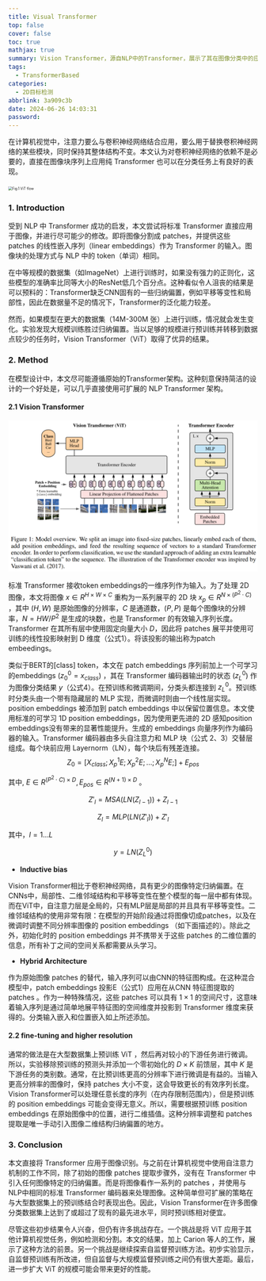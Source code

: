 ```yaml
---
title: Visual Transformer
top: false
cover: false
toc: true
mathjax: true
summary: Vision Transformer，源自NLP中的Transformer，展示了其在图像分类中的应用与表现。
tags:
  - TransformerBased
categories:
  - 2D目标检测
abbrlink: 3a909c3b
date: 2024-06-26 14:03:31
password:
---
```


在计算机视觉中，注意力要么与卷积神经网络结合应用，要么用于替换卷积神经网络的某些模块，同时保持其整体结构不变。本文认为对卷积神经网络的依赖不是必要的，直接在图像块序列上应用纯 Transformer 也可以在分类任务上有良好的表现。

<img src="./Visual-Transformer/Vit.gif" alt="Fig.1 ViT flow" style="zoom:50%;" />

### 1. Introduction

受到 NLP 中 Transformer 成功的启发，本文尝试将标准 Transformer 直接应用于图像，并进行尽可能少的修改。即将图像分割成  patches，并提供这些 patches 的线性嵌入序列（linear embeddings）作为 Transformer 的输入。图像块的处理方式与 NLP  中的 token（单词）相同。

在中等规模的数据集（如ImageNet）上进行训练时，如果没有强力的正则化，这些模型的准确率比同等大小的ResNet低几个百分点。这种看似令人沮丧的结果是可以预料的：Transformer缺乏CNN固有的一些归纳偏置，例如平移等变性和局部性，因此在数据量不足的情况下，Transformer的泛化能力较差。 

然而，如果模型在更大的数据集（14M-300M 张）上进行训练，情况就会发生变化。实验发现大规模训练胜过归纳偏置。当以足够的规模进行预训练并转移到数据点较少的任务时，Vision Transformer（ViT）取得了优异的结果。

### 2. Method

在模型设计中，本文尽可能遵循原始的Transformer架构。这种刻意保持简洁的设计的一个好处是，可以几乎直接使用可扩展的 NLP Transformer 架构。

#### 2.1 Vision Transformer

<img src="./Visual-Transformer/image-20240710160817339.png" alt="Fig.2 vision transformer architecture" style="zoom:50%;" />

标准 Transformer 接收token embeddings的一维序列作为输入。为了处理 2D 图像，本文将图像 $x \in R^{H×W×C}$ 重构为一系列展平的 2D 块 $x_p \in R^{N×(P^2·C)}$ ，其中 $(H,W)$ 是原始图像的分辨率，$C$ 是通道数，$(P, P)$ 是每个图像块的分辨率，$N = HW/P^2$ 是生成的块数，也是 Transformer 的有效输入序列长度。 Transformer 在其所有层中使用固定向量大小 $D$，因此将 patches 展平并使用可训练的线性投影映射到 D 维度（公式1）。将该投影的输出称为patch embeedings。

类似于BERT的[class] token，本文在 patch embeddings 序列前加上一个可学习的embeddings $(z_0^0 = x_{class})$ ，其在 Transformer 编码器输出时的状态 $(z_L^0)$ 作为图像分类结果 $y$（公式4）。在预训练和微调期间，分类头都连接到 $z_L^0$。预训练时分类头由一个带有隐藏层的 MLP 实现，而微调时则由一个线性层实现。position embeddings 被添加到 patch embeddings 中以保留位置信息。本文使用标准的可学习 1D position embeddings，因为使用更先进的 2D 感知position embeddings没有带来的显著性能提升。生成的 embeddings 向量序列作为编码器的输入。Transformer 编码器由多头自注意力和 MLP 块（公式 2、3）交替层组成。每个块前应用 Layernorm（LN），每个块后有残差连接。
$$
Z_0 = [X_{class};X_p^1E;X_p^2E;\ldots;X_p^NE;] + E_{pos}
$$

其中, $E \in R^{(P^2 \cdot C) \times D}, E_{pos} \in R^{(N+1) \times D}$ 。


$$
Z'_l = MSA(LN(Z _ {l-1})) + Z _ {l-1}
$$

$$
Z_l = MLP(LN(Z'_l)) + Z'_l
$$

其中，$l = 1 \ldots L$

$$
y = LN(Z_L^0)
$$

- **Inductive bias**

Vision Transformer相比于卷积神经网络，具有更少的图像特定归纳偏置。在CNNs中，局部性、二维邻域结构和平移等变性在整个模型的每一层中都有体现。而在ViT中，自注意力层是全局的，只有MLP层是局部的并且具有平移等变性。二维邻域结构的使用非常有限：在模型的开始阶段通过将图像切成patches，以及在微调时调整不同分辨率图像的 position embeddings （如下面描述的）。除此之外，初始化时的 position embeddings 并不携带关于这些 patches 的二维位置的信息，所有补丁之间的空间关系都需要从头学习。

- **Hybrid Architecture**

作为原始图像 patches 的替代，输入序列可以由CNN的特征图构成。在这种混合模型中，patch embeddings 投影E（公式1）应用在从CNN 特征图提取的 patches 。作为一种特殊情况，这些 patches 可以具有 $1 \times 1$ 的空间尺寸，这意味着输入序列是通过简单地展平特征图的空间维度并投影到 Transformer 维度来获得的。分类输入嵌入和位置嵌入如上所述添加。

#### 2.2 fine-tuning and higher resolution

通常的做法是在大型数据集上预训练 ViT ，然后再对较小的下游任务进行微调。所以，实验移除预训练的预测头并添加一个零初始化的 $D \times K$ 前馈层，其中 $K$ 是下游任务的类别数。通常，在比预训练更高的分辨率下进行微调是有益的。当输入更高分辨率的图像时，保持 patches 大小不变，这会导致更长的有效序列长度。Vision Transformer可以处理任意长度的序列（在内存限制范围内），但是预训练的 position embeddings 可能会变得无意义。所以，需要根据预训练 position embeddings 在原始图像中的位置，进行二维插值。这种分辨率调整和 patches 提取是唯一手动引入图像二维结构归纳偏置的地方。



### 3. Conclusion

本文直接将 Transformer 应用于图像识别。与之前在计算机视觉中使用自注意力机制的工作不同，除了初始的图像 patches 提取步骤外，没有在 Transformer 中引入任何图像特定的归纳偏置。而是将图像看作一系列的 patches ，并使用与NLP中相同的标准 Transformer 编码器来处理图像。这种简单但可扩展的策略在与大型数据集上的预训练结合时表现出色。因此，Vision Transformer在许多图像分类数据集上达到了或超过了现有的最先进水平，同时预训练相对便宜。

尽管这些初步结果令人兴奋，但仍有许多挑战存在。一个挑战是将 ViT 应用于其他计算机视觉任务，例如检测和分割。本文的结果，加上 Carion 等人的工作，展示了这种方法的前景。另一个挑战是继续探索自监督预训练方法。初步实验显示，自监督预训练有所改进，但自监督与大规模监督预训练之间仍有很大差距。最后，进一步扩大 ViT 的规模可能会带来更好的性能。
